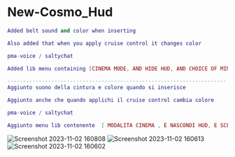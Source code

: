 # New-Cosmo_Hud


```lua
Added belt sound and color when inserting

Also added that when you apply cruise control it changes color

pma-voice / saltychat

Added lib menu containing [CINEMA MODE, AND HIDE HUD, AND CHOICE OF MINIMAP]

----------------------------------------------------------------------
Aggiunto suono della cintura e colore quando si inserisce

Aggiunto anche che quando applichi il cruise control cambia colore 

pma-voice / saltychat

Aggiunto menu lib contenente  [ MODALITA CINEMA , E NASCONDI HUD, E SCELTA DELLA MINIMAPPA]
```
![Screenshot 2023-11-02 160808](https://github.com/KRS-KAROS/New-Cosmo_Hud/assets/131356071/87b46ec6-8cdf-4cc4-940c-8989a1b7b406)
![Screenshot 2023-11-02 160613](https://github.com/KRS-KAROS/New-Cosmo_Hud/assets/131356071/78c00562-6343-49b2-8fe5-e3061beeae1b)
![Screenshot 2023-11-02 160602](https://github.com/KRS-KAROS/New-Cosmo_Hud/assets/131356071/46297b10-c3ab-41d9-a984-775c3131d7c8)
